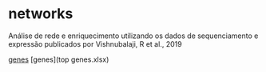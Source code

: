 # networks

Análise de rede e enriquecimento utilizando os dados de sequenciamento e expressão publicados por Vishnubalaji, R et al., 2019

[genes](https://github.com/gabrep/networks/raw/refs/heads/main/DEGs%20full%20list.XLSX)
[genes](top genes.xlsx)
